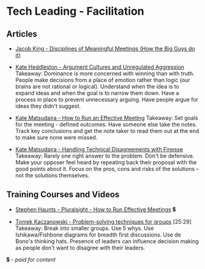 # Tech Leading - Facilitation

## Articles

- [Jacob King - Disciplines of Meaningful Meetings (How the Big Guys do it)](https://cleverchecklist.com/blog/thoughts/disciplines-of-meaningful-meetings/)

- [Kate Heddleston - Argument Cultures and Unregulated Aggression](https://kateheddleston.com/blog/argument-cultures-and-unregulated-aggression)
Takeaway: Dominance is more concerned with winning than with truth. People make decisions from a place of emotion rather than logic (our brains are not rational or logical).  Understand when the idea is to expand ideas and when the goal is to narrow them down. Have a process in place to prevent unnecessary arguing.  Have people argue for ideas they didn't suggest.

- [Kate Matsudaira - How to Run an Effective Meeting](http://katemats.com/blog/how-to-run-an-effective-meeting/)
Takeaway: Set goals for the meeting - defined outcomes. Have someone else take the notes. Track key conclusions and get the note taker to read them out at the end to make sure none were missed.


- [Kate Matsudaira - Handling Technical Disagreements with Finesse](https://katemats.com/blog/handling-technical-disagreements-with-finesse)
Takeaway: Rarely one right answer to the problem. Don't be defensive. Make your opposer feel heard by repeating back their proposal with the good points about it. Focus on the pros, cons and risks of the solutions – not the solutions themselves.

## Training Courses and Videos

- [Stephen Haunts - Pluralsight - How to Run Effective Meetings](https://app.pluralsight.com/library/courses/run-effective-meetings) 💲

- [Tomek Kaczanowski - Problem-solving techniques for groups](https://vimeo.com/126778448) [25:29]
Takeaway: Break into smaller groups. Use 5 whys. Use Ishikawa/Fishbone diagrams for breadth first discussions. Use de Bono's thinking hats. Presence of leaders can influence decision making as people don't want to disagree with their leaders.  


💲 - *paid for content*